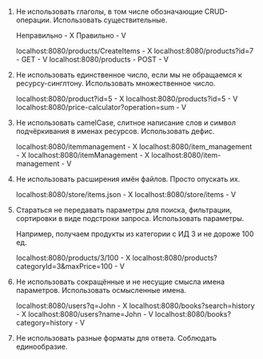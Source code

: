 1. Не использовать глаголы, в том числе обозначающие CRUD-операции.
   Использовать существительные.

   Неправильно - Х
   Правильно - V

   localhost:8080/products/CreateItems - X
   localhost:8080/products?id=7 - GET - V
   localhost:8080/products - POST - V

2. Не использовать единственное число, если мы не обращаемся к ресурсу-синглтону.
   Использовать множественное число.

   localhost:8080/product?id=5 - X
   localhost:8080/products?id=5 - V
   localhost:8080/price-calculator?operation=sum - V

3. Не использовать camelCase, слитное написание слов и символ подчёркивания в именах ресурсов.
   Использовать дефис.

   localhost:8080/itemmanagement - X
   localhost:8080/item_management - X
   localhost:8080/itemManagement - X
   localhost:8080/item-management - V

4. Не использовать расширения имён файлов.
   Просто опускать их.

   localhost:8080/store/items.json - X
   localhost:8080/store/items - V

5. Стараться не передавать параметры для поиска, фильтрации, сортировки в виде подстроки запроса.
   Использовать параметры.

   Например, получаем продукты из категории с ИД 3 и не дороже 100 ед.

   localhost:8080/products/3/100 - X
   localhost:8080/products?categoryId=3&maxPrice=100 - V

6. Не использовать сокращённые и не несущие смысла имена параметров.
   Использовать осмысленные имена.

   localhost:8080/users?q=John - X
   localhost:8080/books?search=history - X
   localhost:8080/users?name=John - V
   localhost:8080/books?category=history - V

7. Не использовать разные форматы для ответа.
   Соблюдать единообразие.